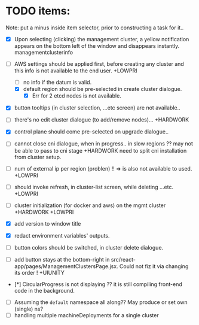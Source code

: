 # TODO items:
Note: put a minus inside item selector, prior to constructing a task for it..

- [x] Upon selecting (clicking) the management cluster, a yellow notification appears on the bottom left of the window and disappears instantly.
    managementclusterinfo
- [ ] AWS settings should be applied first, before creating any cluster and this info is not available to the end user.
    +LOWPRI
  - [ ] no info if the datum is valid.
  - [x] default region should be pre-selected in create cluster dialogue.
    - [x] Err for 2 etcd nodes is not available.
- [x] button tooltips (in cluster selection, ...etc screen) are not available..
- [ ] there's no edit cluster dialogue (to add/remove nodes)...
    +HARDWORK
- [x] control plane should come pre-selected on upgrade dialogue..
- [ ] cannot close cni dialogue, when in progress..
        in slow regions ?? may not be able to pass to cni stage
    +HARDWORK
        need to split cni installation from cluster setup. 
- [ ] num of external ip per region (problen) !! 
       => is also not available to used.
    +LOWPRI
- [ ] should invoke refresh, in cluster-list screen, while deleting ...etc.
    +LOWPRI
- [ ] cluster initialization (for docker and aws) on the mgmt cluster
    +HARDWORK +LOWPRI
- [x] add version to window title
- [x] redact environment variables' outputs.
- [ ] button colors should be switched, in cluster delete dialogue.

- [ ] add button stays at the bottom-right in src/react-app/pages/ManagementClustersPage.jsx. Could not fiz it via changing its order !
    +UIUNITY
- [*] CircularProgress is not displaying ??
       it is still compiling front-end code in the background.
- [ ] Assuming the `default` namespace all along?? May produce or set own (single) ns?
- [ ] handling multiple machineDeployments for a single cluster